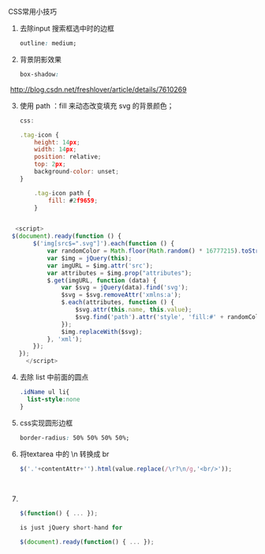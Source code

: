 CSS常用小技巧



1. 去除input 搜索框选中时的边框

   ```css
   outline: medium;
   ```

2. 背景阴影效果

   ```css
   box-shadow: 
   ```


​        http://blog.csdn.net/freshlover/article/details/7610269

3. 使用 path ：fill 来动态改变填充 svg 的背景颜色；

   ```javascript
   css:

   .tag-icon {
       height: 14px;
       width: 14px;
       position: relative;
       top: 2px;
       background-color: unset;
   }

       .tag-icon path {
           fill: #2f9659;
       }
   ```


   <img src="~/Images/newSite/tag_icon.svg" alt="" class="tag-icon" id="tag_back_color_@i" />


```javascript
  <script>
 $(document).ready(function () {
       $('img[src$=".svg"]').each(function () {
           var randomColor = Math.floor(Math.random() * 16777215).toString(16);
           var $img = jQuery(this);
           var imgURL = $img.attr('src');
           var attributes = $img.prop("attributes");
           $.get(imgURL, function (data) {
               var $svg = jQuery(data).find('svg');
               $svg = $svg.removeAttr('xmlns:a');
               $.each(attributes, function () {
                   $svg.attr(this.name, this.value);
                   $svg.find('path').attr('style', 'fill:#' + randomColor);
               });
               $img.replaceWith($svg);
           }, 'xml');
       });
   });
     </script>
```
4. 去除 list 中前面的圆点

   ```css
   .idName ul li{
     list-style:none
   }
   ```

5. css实现圆形边框

   ```css
   border-radius: 50% 50% 50% 50%;
   ```

6. 将textarea 中的 \n 转换成 br 

   ```javascript
   $('.'+contentAttr+'').html(value.replace(/\r?\n/g,'<br/>'));
   ```

   ​

7. ​

   ```javascript
   $(function() { ... });

   is just jQuery short-hand for 

   $(document).ready(function() { ... });
   ```